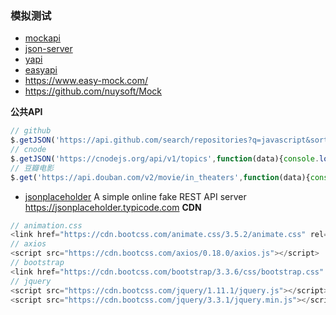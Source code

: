 ### 模拟测试

- [mockapi](https://www.mockapi.io/projects)
- [json-server](https://github.com/typicode/json-server)
- [yapi](https://github.com/YMFE/yapi)
- [easyapi](https://www.easyapi.com/info/doc)
- https://www.easy-mock.com/
- https://github.com/nuysoft/Mock


**公共API**
````js
// github
$.getJSON('https://api.github.com/search/repositories?q=javascript&sort=stars',function(data){})
// cnode
$.getJSON('https://cnodejs.org/api/v1/topics',function(data){console.log( data )})
// 豆瓣电影
$.get('https://api.douban.com/v2/movie/in_theaters',function(data){console.log( data )},'jsonp')
````
- [jsonplaceholder](https://github.com/typicode/jsonplaceholder) A simple online fake REST API server https://jsonplaceholder.typicode.com
**CDN**

```js
// animation.css
<link href="https://cdn.bootcss.com/animate.css/3.5.2/animate.css" rel="stylesheet">
// axios
<script src="https://cdn.bootcss.com/axios/0.18.0/axios.js"></script>
// bootstrap
<link href="https://cdn.bootcss.com/bootstrap/3.3.6/css/bootstrap.css" rel="stylesheet">
// jquery
<script src="https://cdn.bootcss.com/jquery/1.11.1/jquery.js"></script>
<script src="https://cdn.bootcss.com/jquery/3.3.1/jquery.min.js"></script>
```